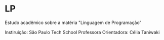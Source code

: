 # LP
Estudo acadêmico sobre a matéria "Linguagem de Programação"

Instiruição: São Paulo Tech School
Professora Orientadora: Célia Taniwaki